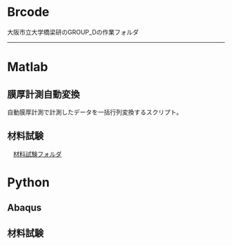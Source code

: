 # Brcode
大阪市立大学橋梁研のGROUP_Dの作業フォルダ

--- 
# Matlab

## 膜厚計測自動変換
自動膜厚計測で計測したデータを一括行列変換するスクリプト。

## 材料試験
 　[材料試験フォルダ](/Matlab/材料試験)
 
# Python

## Abaqus

## 材料試験